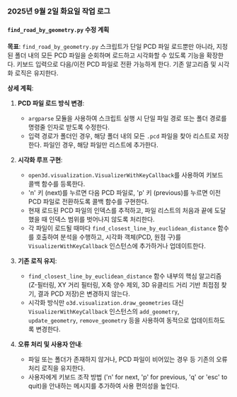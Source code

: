 ### 2025년 9월 2일 화요일 작업 로그

#### `find_road_by_geometry.py` 수정 계획

**목표**: `find_road_by_geometry.py` 스크립트가 단일 PCD 파일 로드뿐만 아니라, 지정된 폴더 내의 모든 PCD 파일을 순회하며 로드하고 시각화할 수 있도록 기능을 확장한다. 키보드 입력으로 다음/이전 PCD 파일로 전환 가능하게 한다. 기존 알고리즘 및 시각화 로직은 유지한다.

**상세 계획**:

1.  **PCD 파일 로드 방식 변경**:
    *   `argparse` 모듈을 사용하여 스크립트 실행 시 단일 파일 경로 또는 폴더 경로를 명령줄 인자로 받도록 수정한다.
    *   입력 경로가 폴더인 경우, 해당 폴더 내의 모든 `.pcd` 파일을 찾아 리스트로 저장한다. 파일인 경우, 해당 파일만 리스트에 추가한다.

2.  **시각화 루프 구현**:
    *   `open3d.visualization.VisualizerWithKeyCallback`를 사용하여 키보드 콜백 함수를 등록한다.
    *   'n' 키 (next)를 누르면 다음 PCD 파일로, 'p' 키 (previous)를 누르면 이전 PCD 파일로 전환하도록 콜백 함수를 구현한다.
    *   현재 로드된 PCD 파일의 인덱스를 추적하고, 파일 리스트의 처음과 끝에 도달했을 때 인덱스 범위를 벗어나지 않도록 처리한다.
    *   각 파일이 로드될 때마다 `find_closest_line_by_euclidean_distance` 함수를 호출하여 분석을 수행하고, 시각화 객체(PCD, 원점 구)를 `VisualizerWithKeyCallback` 인스턴스에 추가하거나 업데이트한다.

3.  **기존 로직 유지**:
    *   `find_closest_line_by_euclidean_distance` 함수 내부의 핵심 알고리즘 (Z-필터링, XY 거리 필터링, X축 양수 제외, 3D 유클리드 거리 기반 최접점 찾기, 결과 PCD 저장)은 변경하지 않는다.
    *   시각화 방식만 `o3d.visualization.draw_geometries` 대신 `VisualizerWithKeyCallback` 인스턴스의 `add_geometry`, `update_geometry`, `remove_geometry` 등을 사용하여 동적으로 업데이트하도록 변경한다.

4.  **오류 처리 및 사용자 안내**:
    *   파일 또는 폴더가 존재하지 않거나, PCD 파일이 비어있는 경우 등 기존의 오류 처리 로직을 유지한다.
    *   사용자에게 키보드 조작 방법 ('n' for next, 'p' for previous, 'q' or 'esc' to quit)을 안내하는 메시지를 추가하여 사용 편의성을 높인다.
